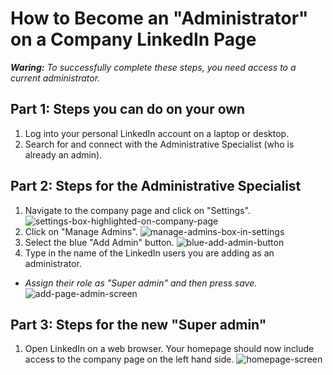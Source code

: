 # How to Become an "Administrator" on a Company LinkedIn Page

_**Waring:** To successfully complete these steps, you need access to a current administrator._

## Part 1: Steps you can do on your own
1. Log into your personal LinkedIn account on a laptop or desktop.
2. Search for and connect with the Administrative Specialist (who is already an admin).

## Part 2: Steps for the Administrative Specialist
1. Navigate to the company page and click on "Settings".
![settings-box-highlighted-on-company-page](assets/images/screenshots/settings-box.png)
2. Click on "Manage Admins".
   ![manage-admins-box-in-settings](assets/images/screenshots/manage-admin-box.png)
3. Select the blue "Add Admin" button.
![blue-add-admin-button](assets/images/screenshots/add-admin-button.png)
4. Type in the name of the LinkedIn users you are adding as an administrator.
- _Assign their role as "Super admin" and then press save._
![add-page-admin-screen](assets/images/screenshots/add-page-admin.png)
  

## Part 3: Steps for the new "Super admin"
1. Open LinkedIn on a web browser. Your homepage should now include access to the company page on the left hand side.
![homepage-screen](assets/images/screenshots/homepage.png)